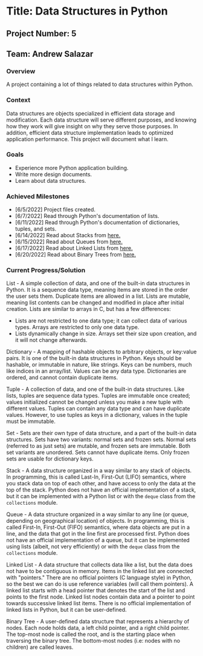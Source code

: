 # Title: Data Structures in Python

## Project Number: 5

## Team: Andrew Salazar

### Overview

A project containing a lot of things related to data structures within Python.

### Context

Data structures are objects specialized in efficient data storage and modification. Each data structure will serve different purposes, and knowing how they work will give insight on why they serve those purposes. In addition, efficient data structure implementation leads to optimized application performance. This project will document what I learn.

### Goals

- Experience more Python application building.
- Write more design documents.
- Learn about data structures.

### Achieved Milestones

- [6/5/2022] Project files created.
- [6/7/2022] Read through Python's documentation of lists.
- [6/11/2022] Read through Python's documentation of dictionaries, tuples, and sets.
- [6/14/2022] Read about Stacks from [here.](https://realpython.com/python-data-structures/)
- [6/15/2022] Read about Queues from [here.](https://realpython.com/python-data-structures/)
- [6/17/2022] Read about Linked Lists from [here.](https://realpython.com/linked-lists-python/)
- [6/20/2022] Read about Binary Trees from [here.](https://www.geeksforgeeks.org/python-data-structures/)

### Current Progress/Solution

List - A simple collection of data, and one of the built-in data structures in Python. It is a sequence data type, meaning items are stored in the order the user sets them. Duplicate items are allowed in a list. Lists are mutable, meaning list contents can be changed and modified in place after initial creation. Lists are similar to arrays in C, but has a few differences:

- Lists are not restricted to one data type; it can collect data of various types. Arrays are restricted to only one data type.
- Lists dynamically change in size. Arrays set their size upon creation, and it will not change afterwards.

Dictionary - A mapping of hashable objects to arbitrary objects, or key:value pairs. It is one of the built-in data structures in Python. Keys should be hashable, or immutable in nature, like strings. Keys can be numbers, much like indices in an array/list. Values can be any data type. Dictionaries are ordered, and cannot contain duplicate items.

Tuple - A collection of data, and one of the built-in data structures. Like lists, tuples are sequence data types. Tuples are immutable once created; values initialized cannot be changed unless you make a new tuple with different values. Tuples can contain any data type and can have duplicate values. However, to use tuples as keys in a dictionary, values in the tuple must be immutable.

Set - Sets are their own type of data structure, and a part of the built-in data structures. Sets have two variants: normal sets and frozen sets. Normal sets (referred to as just sets) are mutable, and frozen sets are immutable. Both set variants are unordered. Sets cannot have duplicate items. Only frozen sets are usable for dictionary keys.

Stack - A data structure organized in a way similar to any stack of objects. In programming, this is called Last-In, First-Out (LIFO) semantics, where you stack data on top of each other, and have access to only the data at the top of the stack. Python does not have an official implementation of a stack, but it can be implemented with a Python list or with the `deque` class from the `collections` module.

Queue - A data structure organized in a way similar to any line (or queue, depending on geographical location) of objects. In programming, this is called First-In, First-Out (FIFO) semantics, where data objects are put in a line, and the data that got in the line first are processed first. Python does not have an official implementation of a queue, but it can be implemented using lists (albeit, not very efficiently) or with the `deque` class from the `collections` module.

Linked List - A data structure that collects data like a list, but the data does not have to be contiguous in memory. Items in the linked list are connected with "pointers." There are no official pointers (C language style) in Python, so the best we can do is use reference variables (will call them pointers). A linked list starts with a head pointer that denotes the start of the list and points to the first node. Linked list nodes contain data and a pointer to point towards successive linked list items. There is no official implementation of linked lists in Python, but it can be user-defined.

Binary Tree - A user-defined data structure that represents a hierarchy of nodes. Each node holds data, a left child pointer, and a right child pointer. The top-most node is called the root, and is the starting place when traversing the binary tree. The bottom-most nodes (i.e: nodes with no children) are called leaves.
